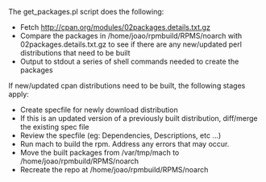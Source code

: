 The get_packages.pl script does the following:

  - Fetch http://cpan.org/modules/02packages.details.txt.gz
  - Compare the packages in /home/joao/rpmbuild/RPMS/noarch with 02packages.details.txt.gz to see if there are any new/updated perl distributions that need to be built
  - Output to stdout a series of shell commands needed to create the packages


If new/updated cpan distributions need to be built, the following stages apply:

  - Create specfile for newly download distribution
  - If this is an updated version of a previously built distribution, diff/merge the existing spec file
  - Review the specfile (eg: Dependencies, Descriptions, etc ...)
  - Run mach to build the rpm. Address any errors that may occur.
  - Move the built packages from /var/tmp/mach to /home/joao/rpmbuild/RPMS/noarch
  - Recreate the repo at /home/joao/rpmbuild/RPMS/noarch
